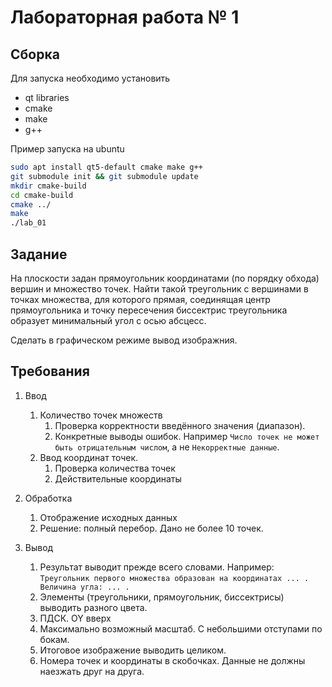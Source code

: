 # Лабораторная работа № 1

## Сборка

Для запуска необходимо установить

* qt libraries
* cmake
* make
* g++

Пример запуска на ubuntu

```sh
sudo apt install qt5-default cmake make g++
git submodule init && git submodule update
mkdir cmake-build
cd cmake-build
cmake ../
make
./lab_01
```

## Задание

На плоскости задан прямоугольник координатами (по порядку обхода) вершин
и множество точек. Найти такой треугольник с вершинами в точках множества,
для которого прямая, соединящая центр прямоугольника и точку пересечения
биссектрис треугольника образует минимальный угол с осью абсцесс.

Сделать в графическом режиме вывод изображния.

## Требования

1. Ввод
    1. Количество точек множеств
        1. Проверка корректности введённого значения (диапазон).
        2. Конкретные выводы ошибок. Например
        `Число точек не может быть отрицательным числом`,
        а не `Некорректные данные`.
    1. Ввод координат точек.
        1. Проверка количества точек
        2. Действительные координаты

2. Обработка
    1. Отображение исходных данных
    2. Решение: полный перебор. Дано не более 10 точек.

3. Вывод
    1. Результат выводит прежде всего словами. Например: `Треугольник первого
    множества образован на координатах ... . Величина угла: ... .`
    2. Элементы (треугольники, прямоугольник, биссектрисы) выводить разного
    цвета.
    3. ПДСК. OY вверх
    4. Максимально возможный масштаб. С небольшими отступами по бокам.
    5. Итоговое изображение выводить целиком.
    6. Номера точек и координаты в скобочках. Данные не должны наезжать друг
    на друга.

